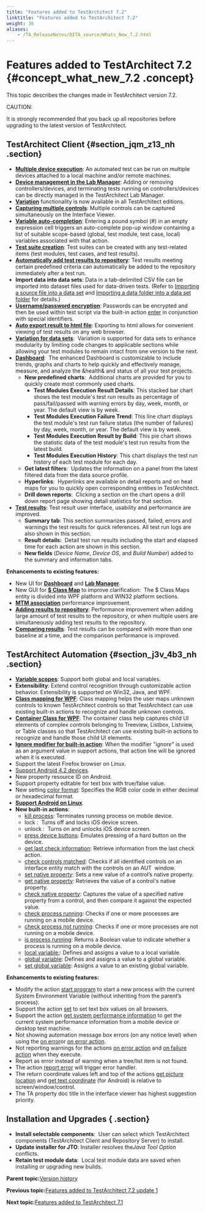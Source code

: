 ```yaml
--- 
title: "Features added to TestArchitect 7.2"
linktitle: "Features added to TestArchitect 7.2"
weight: 36
aliases: 
    - /TA_ReleaseNotes/DITA_source/Whats_New_7.2.html
---
```

# Features added to TestArchitect 7.2 {#concept_what_new_7.2 .concept}

This topic describes the changes made in TestArchitect version 7.2.

CAUTION:

It is strongly recommended that you back up all repositories before upgrading to the latest version of TestArchitect.

## TestArchitect Client {#section_jqm_z13_nh .section}

-   [**Multiple device execution**](../../TA_Help/Topics/Test_exec_multiple_device_execution.html): An automated test can be run on multiple devices attached to a local machine and/or remote machines.
-   [**Device management in the Lab Manager**](../../TA_Help/Topics/Lab_manager_device.html): Adding or removing controllers/devices, and terminating tests running on controllers/devices can be directly managed in the TestArchitect Lab Manager.
-   [**Variation**](../../TA_Administration/Topics/TA_Editions.html) functionality is now available in all TestArchitect editions.
-   [**Capturing multiple controls**](../../TA_Help/Topics/Interface_def_Viewer.html): Multiple controls can be captured simultaneously on the Interface Viewer.
-   [**Variable auto-completion**](../../TA_Automation/Topics/The_test_language_variables.html): Entering a pound symbol \(\#\) in an empty expression cell triggers an auto-complete pop-up window containing a list of suitable scope-based \(global, test module, test case, local\) variables associated with that action.
-   [**Test suite creation**](../../TA_Help/Topics/Test_suite.html): Test suites can be created with any test-related items \(test modules, test cases, and test results\).
-   [**Automatically add test results to repository**](../../TA_Help/Topics/Test_result_storing_automatically.html): Test results meeting certain predefined criteria can automatically be added to the repository immediately after a test run.
-   **Import data into data sets**: Data in a tab-delimited CSV file can be imported into dataset files used for data-driven tests. \(Refer to [Importing a source file into a data set](../../TA_Help/Topics/Projects_and_tests_dataset_importing.html) and [Importing a data folder into a data set folder](../../TA_Help/Topics/Projects_and_tests_dataset_importing_data_folder.html) for details.\)
-   [**Username/password encryption**](../../TA_Administration/Topics/Manage_password.html): Passwords can be encrypted and then be used within test script via the built-in action [enter](../../TA_Automation/Topics/bia_enter.html) in conjunction with special identifiers.
-   [**Auto export result to html file**](../../TA_Help/Topics/Test_result_export_HTML.html): Exporting to html allows for convenient viewing of test results on any web browser.
-   [**Variation for data sets**](../../TA_Help/Topics/Variations.html):  Variation is supported for data sets to enhance modularity by limiting code changes to applicable sections while allowing your test modules to remain intact from one version to the next.
-   [**Dashboard**](../../TA_Help/Topics/Dashboard_intro.html):  The enhanced Dashboard is customizable to include trends, graphs and charts to help quickly and effectively manage, measure, and analyze the &health& and status of all your test projects.
    -   **New predefined charts**:  Additional charts are provided for you to quickly create most commonly used charts.
        -   **Test Modules Execution Result Details**: This stacked bar chart shows the test module's test run results as percentage of pass/fail/passed with warning errors by day, week, month, or year. The default view is by week.
        -   **Test Modules Execution Failure Trend**: This line chart displays the test module's test run failure status \(the number of failures\) by day, week, month, or year. The default view is by week.
        -   **Test Modules Execution Result by Build**: This pie chart shows the statistic data of the test module's test run results from the latest build.
        -   **Test Modules Execution History**: This chart displays the test run history of each test module for each day.
    -   **Get latest filters**:  Updates the information on a panel from the latest filtered data from the data source profile.
    -   **Hyperlinks**:  Hyperlinks are available on detail reports and on heat maps for you to quickly open corresponding entities in TestArchitect.
    -   **Drill down reports**:  Clicking a section on the chart opens a drill down report page showing detail statistics for that section.
-   [**Test results**](../../TA_Help/Topics/Test_result.html): Test result user interface, usability and performance are improved.
    -   **Summary tab**: This section summarizes passed, failed, errors and warnings the test results for quick references. All test run logs are also shown in this section.
    -   **Result details:**  Detail test run results including the start and elapsed time for each action are shown in this section.
    -   **New fields** \(*Device Name*, *Device OS*, and *Build Number*\) added to the summary and information tabs.

**Enhancements to existing features:**

-   New UI for [**Dashboard**](../../TA_Help/Topics/Dashboard_intro.html) and [**Lab Manager**](../../TA_Help/Topics/Lab_manager.html).
-   New GUI for [**$ Class Map**](../../TA_Help/Topics/Interface_def_Viewer_class_mapping.html) to improve clarification:  The $ Class Maps entity is divided into WPF platform and WIN32 platform sections.
-   [**MTM association**](../../TA_Help/Topics/ug_MTM_associate.html) performance improvement.
-   [**Adding results to repository**](../../TA_Help/Topics/Test_result_storing.html): Performance improvement when adding large amount of test results to the repository, or when multiple users are simultaneously adding test results to the repository.
-   [**Comparing results**](../../TA_Help/Topics/Test_result_baselining.html): Test results can be compared with more than one baseline at a time, and the comparison performance is improved.

## TestArchitect Automation {#section_j3v_4b3_nh .section}

-   [**Variable scopes**](../../TA_Automation/Topics/The_test_language_variables.html): Support both global and local variables.
-   **Extensibility**: Extend control recognition through customizable action behavior. Extensibility is supported on Win32, Java, and WPF.
-   [**Class mapping for WPF**](../../TA_Help/Topics/Class_mapping.html): Class mapping helps the user maps unknown controls to known TestArchitect controls so that TestArchitect can use existing built-in actions to recognize and handle unknown controls.
-   [**Container Class for WPF**](../../TA_Help/Topics/Interface_def_container_class.html): The container class help captures child UI elements of complex controls belonging to Treeview, Listbox, Listview, or Table classes so that TestArchitect can use existing built-in actions to recognize and handle those child UI elements.
-   [**Ignore modifier for built-in action**](../../TA_Automation/Topics/Ignoring_action.html): When the modifier "*ignore*" is used as an argument value in support actions, that action line will be ignored when it is executed.
-   Support the latest Firefox browser on Linux.
-   [Support Android 4.2 devices](../../Android/Topics/Android_Automation_begin.html).
-   New property resource ID on Android.
-   Support property editable for text box with true/false value.
-   New setting [color format](../../TA_Automation/Topics/bis_color_format.html): Specifies the RGB color code in either decimal or hexadecimal format.
-   [**Support Android on Linux**](../../Android/Topics/Android_Automation_begin.html).
-   **New built-in actions**:
    -   [kill process](../../TA_Automation/Topics/bia_kill_process.html): Terminates running process on mobile device.
    -   lock :  Turns off and locks iOS device screen.
    -   unlock :  Turns on and unlocks iOS device screen.
    -   [press device buttons](../../TA_Automation/Topics/bia_press_device_buttons.html): Emulates pressing of a hard button on the device.
    -   [get last check information](../../TA_Automation/Topics/bia_get_last_check_information.html): Retrieve information from the last check action.
    -   [check controls matched](../../TA_Automation/Topics/bia_check_controls_matched.html): Checks if all identified controls on an interface entity match with the controls on an AUT  window.
    -   [set native property](../../TA_Automation/Topics/bia_set_native_property.html): Sets a new value of a control’s native property.
    -   [get native property](../../TA_Automation/Topics/bia_get_native_property.html): Retrieves the value of a control's native property.
    -   [check native property](../../TA_Automation/Topics/bia_check_native_property.html): Captures the value of a specified native property from a control, and then compare it against the expected value.
    -   [check process running](../../TA_Automation/Topics/bia_check_process_running.html): Checks if one or more processes are running on a mobile device.
    -   [check process not running](../../TA_Automation/Topics/bia_check_process_not_running.html): Checks if one or more processes are not running on a mobile device.
    -   [is process running](../../TA_Automation/Topics/bia_is_process_running.html): Returns a Boolean value to indicate whether a process is running on a mobile device.
    -   [local variable:](../../TA_Automation/Topics/bia_local_variable.html): Defines and assigns a value to a local variable.
    -   [global variable](../../TA_Automation/Topics/bia_global_variable.html): Defines and assigns a value to a global variable.
    -   [set global variable](../../TA_Automation/Topics/bia_set_global_variable.html): Assigns a value to an existing global variable.

**Enhancements to existing features:**

-   Modify the action [start program](../../TA_Automation/Topics/bia_start_program.html) to start a new process with the current System Environment Variable \(without inheriting from the parent’s process\).
-   Support the action [set](../../TA_Automation/Topics/bia_set.html) to set text box values on all browsers.
-   Support the action [get system performance information](../../TA_Automation/Topics/bia_get_system_performance_information.html) to get the current system performance information from a mobile device or desktop test machine.
-   Not showing automation message box errors \(on any notice level\) when using the [on error](../../TA_Automation/Topics/bia_on_error.html)or [on error action](../../TA_Automation/Topics/bia_on_error_action.html).
-   Not reporting warnings for the actions [on error action](../../TA_Automation/Topics/bia_on_error_action.html) and [on failure action](../../TA_Automation/Topics/bia_on_failure_action.html) when they execute.
-   Report as error instead of warning when a tree/list item is not found.
-   The action [report error](../../TA_Automation/Topics/bia_report_error.html) will trigger error handler.
-   The return coordinate values left and top of the actions [get picture location](../../TA_Automation/Topics/bia_get_picture_location.html) and [get text coordinate](../../TA_Automation/Topics/bia_get_text_coordinates.html) \(for Android\) is relative to screen/window/control.
-   The TA property doc title in the interface viewer has highest suggestion priority.

## Installation and Upgrades { .section}

-   **Install selectable components**:  User can select which TestArchitect components \(TestArchitect Client and Repository Server\) to install.
-   **Update installer for JTO**: Installer resolves the*Java Tool Option* conflicts.
-   **Retain test module data**:  Local test module data are saved when installing or upgrading new builds.

**Parent topic:**[Version history](../../TA_ReleaseNotes/DITA_source/Version_History.html)

**Previous topic:**[Features added to TestArchitect 7.2 update 1](../../TA_ReleaseNotes/DITA_source/Whats_New_7.2_update_1.html)

**Next topic:**[Features added to TestArchitect 7.1](../../TA_ReleaseNotes/DITA_source/Whats_New_7.1.html)

